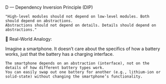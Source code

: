 D — Dependency Inversion Principle (DIP)

    "High-level modules should not depend on low-level modules. Both should depend on abstractions.
    Abstractions should not depend on details. Details should depend on abstractions."

🏢 Real-World Analogy:

Imagine a smartphone. It doesn’t care about the specifics of how a battery works, just that the battery has a charging interface.

    The smartphone depends on an abstraction (interface), not on the details of how different battery types work.
    You can easily swap out one battery for another (e.g., lithium-ion or solid-state) without changing the smartphone’s functionality.
